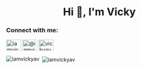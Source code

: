 <h1 align="center">Hi 👋, I'm Vicky</h1>
<h3 align="left">Connect with me:</h3>
<p align="left">
<a href="https://twitter.com/iamvickyav" target="blank"><img align="center" src="https://raw.githubusercontent.com/rahuldkjain/github-profile-readme-generator/master/src/images/icons/Social/twitter.svg" alt="iamvickyav" height="30" width="40" /></a>
<a href="https://medium.com/@iamvickyav" target="blank"><img align="center" src="https://raw.githubusercontent.com/rahuldkjain/github-profile-readme-generator/master/src/images/icons/Social/medium.svg" alt="@iamvickyav" height="30" width="40" /></a>
<a href="https://www.youtube.com/c/vickyav" target="blank"><img align="center" src="https://raw.githubusercontent.com/rahuldkjain/github-profile-readme-generator/master/src/images/icons/Social/youtube.svg" alt="vickyav" height="30" width="40" /></a>
</p>

<p><img align="left" src="https://github-readme-stats.vercel.app/api/top-langs?username=iamvickyav&show_icons=true&locale=en&layout=compact" alt="iamvickyav" /></p>

<p>&nbsp;<img align="center" src="https://github-readme-stats.vercel.app/api?username=iamvickyav&show_icons=true&locale=en" alt="iamvickyav" /></p>
